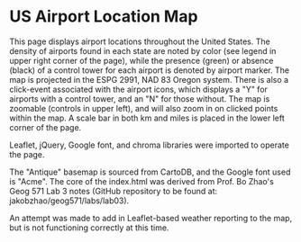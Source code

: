 # US Airport Location Map

This page displays airport locations throughout the United States. The density of airports found in each state are noted by color (see legend in upper right corner of the page), while the presence (green) or absence (black) of a control tower for each airport is denoted by airport marker. The map is projected in the ESPG 2991, NAD 83 Oregon system. There is also a click-event associated with the airport icons, which displays a "Y" for airports with a control tower, and an "N" for those without. The map is zoomable (controls in upper left), and will also zoom in on clicked points within the map. A scale bar in both km and miles is placed in the lower left corner of the page. 

Leaflet, jQuery, Google font, and chroma libraries were imported to operate the page.

The "Antique" basemap is sourced from CartoDB, and the Google font used is "Acme". The core of the index.html was derived from Prof. Bo Zhao's Geog 571 Lab 3 notes (GitHub repository to be found at: jakobzhao/geog571/labs/lab03).

An attempt was made to add in Leaflet-based weather reporting to the map, but is not functioning correctly at this time.
